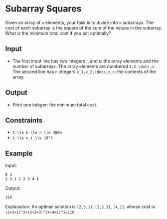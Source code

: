 # Subarray Squares 

Given an array of ```n``` elements, your task is to divide into ```k``` subarrays. The cost of each subarray is the square of the sum of the values in the subarray. What is the minimum total cost if you act optimally?
## Input
- The first input line has two integers ```n``` and ```k```: the array elements and the number of subarrays. The array elements are numbered ```1,2,\dots,n```.
The second line has ```n``` integers ```x_1,x_2,\dots,x_n```: the contents of the array.
## Output
- Print one integer: the minimum total cost.
## Constraints

- ```1 \le k \le n \le 3000```
- ```1 \le x_i \le 10^5```

## Example
Input:
```
8 3
2 3 1 2 2 3 4 1
```

Output:
```
110
```

Explanation: An optimal solution is ```[2,3,1]```, ```[2,2,3]```, ```[4,1]```, whose cost is ```(2+3+1)^2+(2+2+3)^2+(4+1)^2=110```.
